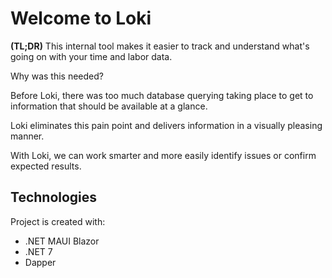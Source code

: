 # Welcome to Loki

**(TL;DR)** This internal tool makes it easier to track and understand what's going on with your time and labor data. 

Why was this needed?

Before Loki, there was too much database querying taking place to get to information that should be available at a glance. 

Loki eliminates this pain point and delivers information in a visually pleasing manner. 

With Loki, we can work smarter and more easily identify issues or confirm expected results.

## Technologies
Project is created with:
* .NET MAUI Blazor
* .NET 7
* Dapper
